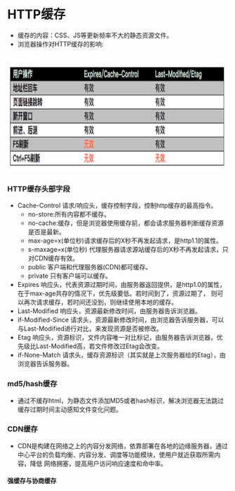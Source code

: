 # HTTP缓存
- 缓存的内容：CSS、JS等更新频率不大的静态资源文件。
- 浏览器操作对HTTP缓存的影响:
<br />
<img src="https://github.com/ella-z/studyNotes/blob/master/HTTP%E5%8D%8F%E8%AE%AE/images/%E6%B5%8F%E8%A7%88%E5%99%A8%E6%93%8D%E4%BD%9C%E5%AF%B9HTTP%E7%BC%93%E5%AD%98%E7%9A%84%E5%BD%B1%E5%93%8D.PNG" alt="" width="500px" height="250px">

### HTTP缓存头部字段
- Cache-Control 请求/响应头，缓存控制字段，控制http缓存的最高指令。
   + no-store:所有内容都不缓存。
   + no-cache:缓存，但是浏览器使用缓存前，都会请求服务器判断缓存资源是否是最新。
   + max-age=x(单位秒)请求缓存后的X秒不再发起请求，是http1.1的属性。
   + s-maxage=x(单位秒) 代理服务器请求源站缓存后的X秒不再发起请求，只对CDN缓存有效。
   + public 客户端和代理服务器(CDN)都可缓存。
   + private 只有客户端可以缓存。
- Expires 响应头，代表资源过期时间，由服务器返回提供，是http1.0的属性，在于max-age共存的情况下，优先级要低。若时间到了，资源过期了，
则可以再次请求缓存，若时间还没到，则继续使用本地的缓存。
- Last-Modified 响应头，资源最新修改时间，由服务器告诉浏览器。
- if-Modified-Since 请求头，资源最新修改时间，由浏览器告诉服务器，可以与Last-Modified进行对比，来发现资源是否被修改。
- Etag 响应头，资源标识，文件内容唯一对比标记，由服务器告诉浏览器，优先级比Last-Modified高，若文件修改过Etag会改变。
- if-None-Match 请求头，缓存资源标识（其实就是上次服务器给的Etag），由浏览器告诉服务器。

### md5/hash缓存
- 通过不缓存html，为静态文件添加MD5或者hash标识，解决浏览器无法跳过缓存过期时间主动感知文件变化问题。

### CDN缓存
- CDN是构建在网络之上的内容分发网络，依靠部署在各地的边缘服务器，通过中心平台的负载均衡、内容分发、调度等功能模块，使用户就近获取所需内容，降低
网络拥塞，提高用户访问响应速度和命中率。

#### 强缓存与协商缓存
